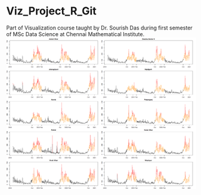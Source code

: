 # Viz_Project_R_Git
Part of Visualization course taught by Dr. Sourish Das during first semester of MSc Data Science at Chennai Mathematical Institute.
![alt text](https://github.com/waitasecant/Viz-Project/blob/main/tsplot.jpg?raw=true)
